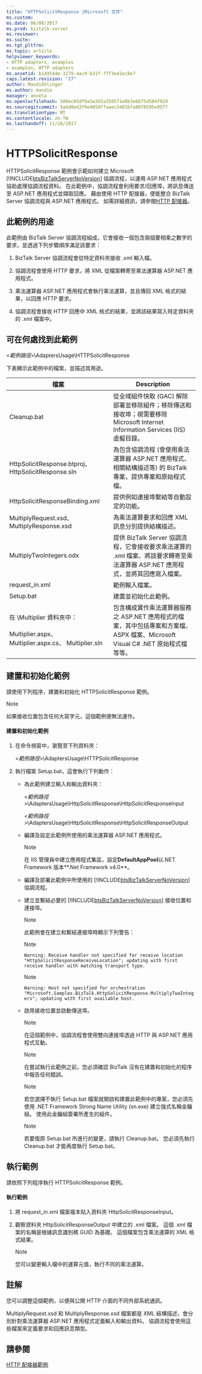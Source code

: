```yaml
---
title: "HTTPSolicitResponse |Microsoft 文件"
ms.custom: 
ms.date: 06/08/2017
ms.prod: biztalk-server
ms.reviewer: 
ms.suite: 
ms.tgt_pltfrm: 
ms.topic: article
helpviewer_keywords:
- HTTP adapters, examples
- examples, HTTP adapters
ms.assetid: b149544e-3279-4ac9-b31f-fff3e41ec8e7
caps.latest.revision: "27"
author: MandiOhlinger
ms.author: mandia
manager: anneta
ms.openlocfilehash: 500ec05df9a3a365a350571e8b3e66f5d584f92d
ms.sourcegitcommit: 5abd0ed3f9e4858ffaaec5481bfa8878595e95f7
ms.translationtype: MT
ms.contentlocale: zh-TW
ms.lasthandoff: 11/28/2017
---
```

# <a name="httpsolicitresponse"></a>HTTPSolicitResponse
HTTPSolicitResponse 範例會示範如何建立 Microsoft [!INCLUDE[btsBizTalkServerNoVersion](../includes/btsbiztalkservernoversion-md.md)] 協調流程，以運用 ASP.NET 應用程式協助處理協調流程資料。 在此範例中，協調流程會利用要求/回應埠，將訊息傳送至 ASP.NET 應用程式並擷取回應。 藉由使用 HTTP 配接器，便能整合 BizTalk Server 協調流程與 ASP.NET 應用程式。 如需詳細資訊，請參閱[HTTP 配接器](../core/http-adapter.md)。  
  
## <a name="what-this-sample-does"></a>此範例的用途  
 此範例由 BizTalk Server 協調流程組成，它會接收一個包含兩個要相乘之數字的要求，並透過下列步驟順序滿足該要求：  
  
1.  BizTalk Server 協調流程會從特定資料夾接收 .xml 輸入檔。  
  
2.  協調流程會使用 HTTP 要求，將 XML 從檔案轉寄至乘法運算器 ASP.NET 應用程式。  
  
3.  乘法運算器 ASP.NET 應用程式會執行乘法運算，並且傳回 XML 格式的結果，以回應 HTTP 要求。  
  
4.  協調流程會接收 HTTP 回應中 XML 格式的結果，並將該結果寫入特定資料夾的 .xml 檔案中。  
  
## <a name="where-to-find-this-sample"></a>可在何處找到此範例  
 \<*範例路徑*\>\AdaptersUsage\HTTPSolicitResponse  
  
 下表顯示此範例中的檔案，並描述其用途。  
  
|檔案|Description|  
|---------------|-----------------|  
|Cleanup.bat|從全域組件快取 (GAC) 解除部署並移除組件；移除傳送和接收埠；視需要移除 Microsoft Internet Information Services (IIS) 虛擬目錄。|  
|HttpSolicitResponse.btproj、HttpSolicitResponse.sln|為包含協調流程 (會使用乘法運算器 ASP.NET 應用程式、相關結構描述等) 的 BizTalk 專案，提供專案和原始程式檔。|  
|HttpSolicitResponseBinding.xml|提供例如連接埠繫結等自動設定的功能。|  
|MultiplyRequest.xsd、MultiplyResponse.xsd|為乘法運算要求和回應 XML 訊息分別提供結構描述。|  
|MultiplyTwoIntegers.odx|提供 BizTalk Server 協調流程，它會接收要求乘法運算的 .xml 檔案、將該要求轉寄至乘法運算器 ASP.NET 應用程式，並將其回應寫入檔案。|  
|request_in.xml|範例輸入檔案。|  
|Setup.bat|建置並初始化此範例。|  
|在 \Multiplier 資料夾中：<br /><br /> Multiplier.aspx、 Multiplier.aspx.cs、 Multiplier.sln|包含構成實作乘法運算器服務之 ASP.NET 應用程式的檔案，其中包括專案和方案檔、ASPX 檔案、Microsoft Visual C# .NET 原始程式檔等等。|  
  
## <a name="building-and-initializing-the-sample"></a>建置和初始化範例  
 請使用下列程序，建置和初始化 HTTPSolicitResponse 範例。  
  
> [!NOTE]
>  如果接收位置包含任何大寫字元，這個範例便無法運作。  
  
#### <a name="to-build-and-initialize-the-sample"></a>建置和初始化範例  
  
1.  在命令視窗中，瀏覽至下列資料夾：  
  
     \<*範例路徑*\>\AdaptersUsage\HTTPSolicitResponse  
  
2.  執行檔案 Setup.bat，這會執行下列動作：  
  
    -   為此範例建立輸入和輸出資料夾：  
  
         \<*範例路徑*\>\AdaptersUsage\HttpSolicitResponse\HttpSolicitResponseInput  
  
         \<*範例路徑*\>\AdaptersUsage\HttpSolicitResponse\HttpSolicitResponseOutput  
  
    -   編譯及設定此範例所使用的乘法運算器 ASP.NET 應用程式。  
  
        > [!NOTE]
        >  在 IIS 管理員中建立應用程式集區，設定**DefaultAppPool**以.NET Framework 版本**.Net Framework v4.0**。  
  
    -   編譯及部署此範例中所使用的 [!INCLUDE[btsBizTalkServerNoVersion](../includes/btsbiztalkservernoversion-md.md)] 協調流程。  
  
    -   建立並繫結必要的 [!INCLUDE[btsBizTalkServerNoVersion](../includes/btsbiztalkservernoversion-md.md)] 接收位置和連接埠。  
  
        > [!NOTE]
        >  此範例會在建立和繫結連接埠時顯示下列警告：  
  
        > [!NOTE]
        >  `Warning: Receive handler not specified for receive location "HttpSolicitResponseReceiveLocation"; updating with first receive handler with matching transport type.`  
  
        > [!NOTE]
        >  `Warning: Host not specified for orchestration "Microsoft.Samples.BizTalk.HttpSolicitResponse.MultiplyTwoIntegers"; updating with first available host.`  
  
    -   啟用接收位置並啟動傳送埠。  
  
        > [!NOTE]
        >  在這個範例中，協調流程會使用雙向連接埠透過 HTTP 與 ASP.NET 應用程式互動。  
  
        > [!NOTE]
        >  在嘗試執行此範例之前，您必須確認 BizTalk 沒有在建置和初始化的程序中報告任何錯誤。  
  
        > [!NOTE]
        >  若您選擇不執行 Setup.bat 檔案就開啟和建置此範例中的專案，您必須先使用 .NET Framework Strong Name Utility (sn.exe) 建立強式名稱金鑰組。 使用此金鑰組簽署所產生的組件。  
  
        > [!NOTE]
        >  若要復原 Setup.bat 所進行的變更，請執行 Cleanup.bat。 您必須先執行 Cleanup.bat 才能再度執行 Setup.bat。  
  
## <a name="running-the-sample"></a>執行範例  
 請依照下列程序執行 HTTPSolicitResponse 範例。  
  
#### <a name="to-run-the-sample"></a>執行範例  
  
1.  將 request_in.xml 檔案複本貼入資料夾 HttpSolicitResponseInput。  
  
2.  觀察資料夾 HttpSolicitResponseOutput 中建立的 .xml 檔案。 這個 .xml 檔案的名稱是根據訊息識別碼 GUID 為基礎。 這個檔案包含乘法運算的 XML 格式結果。  
  
    > [!NOTE]
    >  您可以變更輸入檔中的運算元值，執行不同的乘法運算。  
  
## <a name="comments"></a>註解  
 您可以調整這個範例，以便與公開 HTTP 介面的不同外部系統通訊。  
  
 MultiplyRequest.xsd 和 MultiplyResponse.xsd 檔案都是 XML 結構描述，會分別針對乘法運算器 ASP.NET 應用程式定義輸入和輸出資料。 協調流程會使用這些檔案來定義要求和回應訊息類型。  
  
## <a name="see-also"></a>請參閱  
 [HTTP 配接器範例](../core/http-adapter-samples.md)